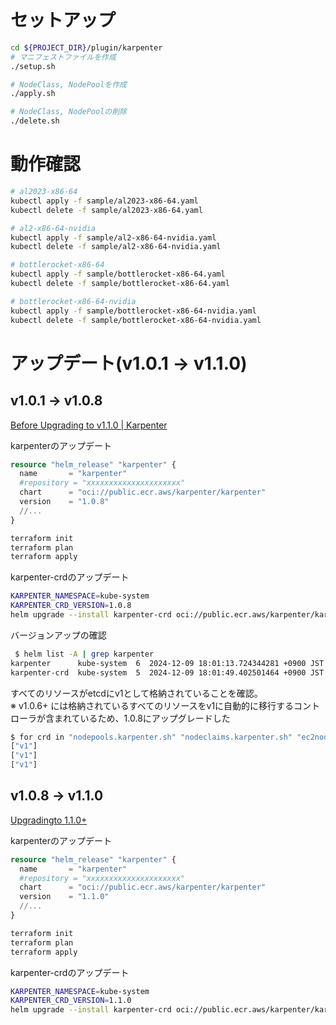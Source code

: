 # セットアップ

```bash
cd ${PROJECT_DIR}/plugin/karpenter
# マニフェストファイルを作成
./setup.sh

# NodeClass, NodePoolを作成
./apply.sh

# NodeClass, NodePoolの削除
./delete.sh
```

# 動作確認

```bash
# al2023-x86-64
kubectl apply -f sample/al2023-x86-64.yaml
kubectl delete -f sample/al2023-x86-64.yaml

# al2-x86-64-nvidia
kubectl apply -f sample/al2-x86-64-nvidia.yaml
kubectl delete -f sample/al2-x86-64-nvidia.yaml

# bottlerocket-x86-64
kubectl apply -f sample/bottlerocket-x86-64.yaml
kubectl delete -f sample/bottlerocket-x86-64.yaml

# bottlerocket-x86-64-nvidia
kubectl apply -f sample/bottlerocket-x86-64-nvidia.yaml
kubectl delete -f sample/bottlerocket-x86-64-nvidia.yaml
```


# アップデート(v1.0.1 -> v1.1.0)

## v1.0.1 -> v1.0.8

[Before Upgrading to v1.1.0 | Karpenter](https://karpenter.sh/v1.0/upgrading/v1-migration/#before-upgrading-to-v110)

karpenterのアップデート

```hcl:terraform/module/karpenter/main.tf
resource "helm_release" "karpenter" {
  name       = "karpenter"
  #repository = "xxxxxxxxxxxxxxxxxxxxx"
  chart      = "oci://public.ecr.aws/karpenter/karpenter"
  version    = "1.0.8"
  //...
}
```

```bash
terraform init
terraform plan
terraform apply
```

karpenter-crdのアップデート

```bash
KARPENTER_NAMESPACE=kube-system
KARPENTER_CRD_VERSION=1.0.8
helm upgrade --install karpenter-crd oci://public.ecr.aws/karpenter/karpenter-crd --version $KARPENTER_CRD_VERSION --namespace "${KARPENTER_NAMESPACE}" --create-namespace
```

バージョンアップの確認

```bash
 $ helm list -A | grep karpenter
karpenter      kube-system  6  2024-12-09 18:01:13.724344281 +0900 JST deployed  karpenter-1.0.8      1.0.8
karpenter-crd  kube-system  5  2024-12-09 18:01:49.402501464 +0900 JST deployed  karpenter-crd-1.0.8  1.0.8
```

すべてのリソースがetcdにv1として格納されていることを確認。  
※ v1.0.6+ には格納されているすべてのリソースをv1に自動的に移行するコントローラが含まれているため、1.0.8にアップグレードした

```bash
$ for crd in "nodepools.karpenter.sh" "nodeclaims.karpenter.sh" "ec2nodeclasses.karpenter.k8s.aws"; do kubectl get crd ${crd} -ojsonpath="{.status.storedVersions}{'\n'}" done
["v1"]
["v1"]
["v1"]
```

## v1.0.8 -> v1.1.0

[Upgradingto 1.1.0+](https://karpenter.sh/docs/upgrading/upgrade-guide/#upgrading-to-110)


karpenterのアップデート

```hcl:terraform/module/karpenter/main.tf
resource "helm_release" "karpenter" {
  name       = "karpenter"
  #repository = "xxxxxxxxxxxxxxxxxxxxx"
  chart      = "oci://public.ecr.aws/karpenter/karpenter"
  version    = "1.1.0"
  //...
}
```

```bash
terraform init
terraform plan
terraform apply
```


karpenter-crdのアップデート

```bash
KARPENTER_NAMESPACE=kube-system
KARPENTER_CRD_VERSION=1.1.0
helm upgrade --install karpenter-crd oci://public.ecr.aws/karpenter/karpenter-crd --version $KARPENTER_CRD_VERSION --namespace "${KARPENTER_NAMESPACE}" --create-namespace
```